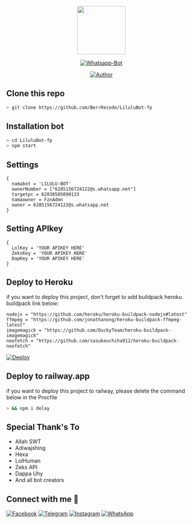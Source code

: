 <p align="center">
<img src="https://i.ibb.co/84dYvnH/88ae68c16b70100441e86fb010b84e82.jpg" width="128" height="128">
</p>
<p align="center">
<a href="#"><img title="Whatsapp-Bot" src="https://img.shields.io/badge/Lilulu Bot-blue?colorA=%50CD29&colorB=%50CD29&style=for-the-badge"></a>
</p>
<p align="center">
<a href="https://github.com/BerrRecode"><img title="Author" src="https://img.shields.io/badge/Author-BerrRecode-yellow.svg?style=for-the-badge&logo=github"></a>
</p>

## Clone this repo

```bash
> git clone https://github.com/BerrRecode/LiluluBot-fp
```

## Installation bot 

```bash
> cd LiluluBot-fp
> npm start
```

## Settings

```nodeja
{
  namabot = 'LILULU-BOT'
  ownerNumber = ["6285156724122@s.whatsapp.net"]
  targetpc = 62838505090133
  namaowner = FznAdmn
  owner = 6285156724122@s.whatsapp.net
}
```
## Setting APIkey

```nodejs
{
  LolKey = 'YOUR APIKEY HERE' 
  ZeksKey = 'YOUR APIKEY HERE' 
  DapKey = 'YOUR APIKEY HERE'
}
```

## Deploy to Heroku
if you want to deploy this project, don't forget to add buildpack heroku. buildpack link below:

```nodejs
nodejs = "https://github.com/heroku/heroku-buildpack-nodejs#latest"
ffmpeg = "https://github.com/jonathanong/heroku-buildpack-ffmpeg-latest"
imagemagick = "https://github.com/DuckyTeam/heroku-buildpack-imagemagick"
neofetch = "https://github.com/sasukeuchiha912/heroku-buildpack-neofetch"
```

[![Deploy](https://www.herokucdn.com/deploy/button.svg)](https://heroku.com/deploy?template=https://github.com/BerrRecode/LiluluBot-fp/)

## Deploy to railway.app 
if you want to deploy this project to railway, please delete the command below in the Procfile

```bash
> && npm i delay
```

## Special Thank's To
* Allah SWT
* Adiwajshing
* Hexa
* LolHuman
* Zeks API
* Dappa Uhy
* And all bot creators

## Connect with me 👋

[![Facebook](https://img.shields.io/badge/Facebook-%234267B2.svg?&style=for-the-badge&logo=facebook&logoColor=white)](https://www.facebook.com/RedTripper)
[![Telegram](https://img.shields.io/badge/Telegram-%230088cc.svg?&style=for-the-badge&logo=telegram&logoColor=white)](https://t.me/im_fzn)
[![Instagram](https://img.shields.io/badge/Instagram-E4405F?style=for-the-badge&logo=instagram&logoColor=white)](https://instagram.com/efzyn_)
[![WhatsApp](https://img.shields.io/badge/WhatsApp-25D366?style=for-the-badge&logo=whatsapp&logoColor=white)](https://wa.me/6285156724122)

